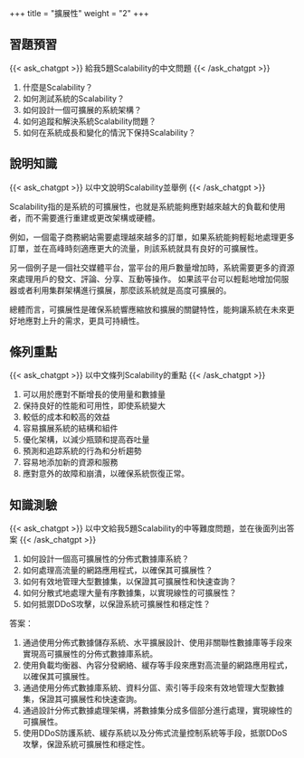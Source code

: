 +++
title = "擴展性"
weight = "2"
+++
## 習題預習
{{< ask_chatgpt >}}
給我5題Scalability的中文問題
{{< /ask_chatgpt >}}

1. 什麼是Scalability？ 
2. 如何測試系統的Scalability？ 
3. 如何設計一個可擴展的系統架構？ 
4. 如何追蹤和解決系統Scalability問題？ 
5. 如何在系統成長和變化的情況下保持Scalability？   

## 說明知識
{{< ask_chatgpt >}}
以中文說明Scalability並舉例
{{< /ask_chatgpt >}}

Scalability指的是系統的可擴展性，也就是系統能夠應對越來越大的負載和使用者，而不需要進行重建或更改架構或硬體。

例如，一個電子商務網站需要處理越來越多的訂單，如果系統能夠輕鬆地處理更多訂單，並在高峰時刻適應更大的流量，則該系統就具有良好的可擴展性。

另一個例子是一個社交媒體平台，當平台的用戶數量增加時，系統需要更多的資源來處理用戶的發文、評論、分享、互動等操作。 如果該平台可以輕鬆地增加伺服器或者利用集群架構進行擴展，那麼該系統就是高度可擴展的。

總體而言，可擴展性是確保系統響應縮放和擴展的關鍵特性，能夠讓系統在未來更好地應對上升的需求，更具可持續性。   

## 條列重點
{{< ask_chatgpt >}}
以中文條列Scalability的重點
{{< /ask_chatgpt >}}

1. 可以用於應對不斷增長的使用量和數據量
2. 保持良好的性能和可用性，即使系統變大
3. 較低的成本和較高的效益
4. 容易擴展系統的結構和組件
5. 優化架構，以減少瓶頸和提高吞吐量
6. 預測和追踪系統的行為和分析趨勢
7. 容易地添加新的資源和服務
8. 應對意外的故障和崩潰，以確保系統恢復正常。   

## 知識測驗
{{< ask_chatgpt >}}
以中文給我5題Scalability的中等難度問題，並在後面列出答案
{{< /ask_chatgpt >}}

1. 如何設計一個高可擴展性的分佈式數據庫系統？
2. 如何處理高流量的網路應用程式，以確保其可擴展性？
3. 如何有效地管理大型數據集，以保證其可擴展性和快速查詢？
4. 如何分散式地處理大量有序數據集，以實現線性的可擴展性？
5. 如何抵禦DDoS攻擊，以保證系統可擴展性和穩定性？

答案：
1. 通過使用分佈式數據儲存系統、水平擴展設計、使用非關聯性數據庫等手段來實現高可擴展性的分佈式數據庫系統。
2. 使用負載均衡器、內容分發網絡、緩存等手段來應對高流量的網路應用程式，以確保其可擴展性。
3. 通過使用分佈式數據庫系統、資料分區、索引等手段來有效地管理大型數據集，保證其可擴展性和快速查詢。
4. 通過設計分佈式數據處理架構，將數據集分成多個部分進行處理，實現線性的可擴展性。
5. 使用DDoS防護系統、緩存系統以及分佈式流量控制系統等手段，抵禦DDoS攻擊，保證系統可擴展性和穩定性。   

